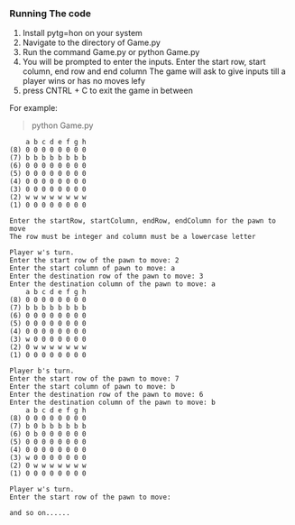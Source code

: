 ### Running The code
1) Install pytg=hon on your system
2) Navigate to the directory of Game.py 
3) Run the command Game.py or python Game.py
4) You will be prompted to enter the inputs. Enter the start row, start column, end row and end column
   The game will ask to give inputs till a player wins or has no moves lefy
5) press CNTRL + C to exit the game in between


For example:
> python Game.py
```
    a b c d e f g h
(8) 0 0 0 0 0 0 0 0 
(7) b b b b b b b b 
(6) 0 0 0 0 0 0 0 0
(5) 0 0 0 0 0 0 0 0
(4) 0 0 0 0 0 0 0 0
(3) 0 0 0 0 0 0 0 0
(2) w w w w w w w w
(1) 0 0 0 0 0 0 0 0

Enter the startRow, startColumn, endRow, endColumn for the pawn to move
The row must be integer and column must be a lowercase letter

Player w's turn.
Enter the start row of the pawn to move: 2
Enter the start column of pawn to move: a
Enter the destination row of the pawn to move: 3
Enter the destination column of the pawn to move: a
    a b c d e f g h
(8) 0 0 0 0 0 0 0 0
(7) b b b b b b b b
(6) 0 0 0 0 0 0 0 0
(5) 0 0 0 0 0 0 0 0
(4) 0 0 0 0 0 0 0 0
(3) w 0 0 0 0 0 0 0
(2) 0 w w w w w w w
(1) 0 0 0 0 0 0 0 0

Player b's turn.
Enter the start row of the pawn to move: 7
Enter the start column of pawn to move: b
Enter the destination row of the pawn to move: 6
Enter the destination column of the pawn to move: b
    a b c d e f g h
(8) 0 0 0 0 0 0 0 0
(7) b 0 b b b b b b
(6) 0 b 0 0 0 0 0 0
(5) 0 0 0 0 0 0 0 0
(4) 0 0 0 0 0 0 0 0
(3) w 0 0 0 0 0 0 0
(2) 0 w w w w w w w
(1) 0 0 0 0 0 0 0 0

Player w's turn.
Enter the start row of the pawn to move:

and so on......

```




